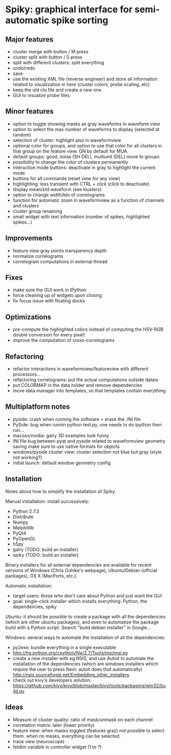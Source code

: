 Spiky: graphical interface for semi-automatic spike sorting
===========================================================

Major features
--------------

  * cluster merge with button / M press
  * cluster split with button / S press
  * split with different clusters: split everything
  * undo/redo
  * save
  * use the existing XML file (reverse engineer) and store all information
    related to visualization in here (cluster colors, probe scaling, etc)
  * keep the old clu file and create a new one
  * GUI to visualize probe files
  

Minor features
--------------
  
  * option to toggle showing masks as gray waveforms in waveform view
  * option to select the max number of waveforms to display (selected at
    random)
  * selection of cluster: highlight also in waveformview
  * optional color for groups, and option to use that color for all clusters
    in that group on the feature view. ON by default for MUA.
  * default groups: good, noise (SH DEL), multiunit (DEL) move to groups
  * possibility to change the color of clusters permanently
  * interaction mode buttons: deactivate in gray to highlight the current mode
  * buttons for all commands (reset view for any view)
  * highlighting: less transient with CTRL + click (click to deactivate)
  * display mean/std waveform (see klusters)
  * option to change width/bin of correlograms
  * function for automatic zoom in waveformview as a function of
    channels and clusters
  * cluster group renaming
  * small widget with text information (number of spikes, highlighted spikes...)


Improvements
------------

  * feature view gray points transparency depth
  * normalize correlograms
  * correlogram computations in external thread


Fixes
-----

  * make sure the GUI work in IPython
  * force cleaning up of widgets upon closing
  * fix focus issue with floating docks

  
Optimizations
-------------

  * pre-compute the highlighted colors instead of computing the HSV-RGB double
    conversion for every pixel!
  * improve the computation of cross-correlograms
  
  
Refactoring
-----------

  * refactor interactions in waveformview/featureview with different
    processors...
  * refactoring correlograms: put the actual computations outside dataio
  * put COLORMAP in the data holder and remove dependencies 
  * move data manager into templates, so that templates contain everything


Multiplatform notes
-------------------

  * pyside: crash when running the software = erase the .INI file
  * PySide: bug when runnin python test.py, one needs to do ipython then run...
  * macosx/nvidia: galry 3D examples look funny
  * INI file bug between pyqt and pyside related to waveformview geometry saving
    make sure to use native formats for objects
  * windows/pyside cluster view: cluster selection not blue but gray (style not working?)
  * initial launch: default window geometry config


Installation
------------

Notes about how to simplify the installation of Spiky.

Manual installation: install successively:

  * Python 2.7.3
  * Distribute
  * Numpy 
  * Matplotlib
  * PyQt4
  * PyOpenGL
  * h5py
  * galry (TODO: build an installer)
  * spiky (TODO: build an installer)
  
Binary installers for all external dependencies are available for recent
versions of Windows (Chris Gohlke's webpage), Ubuntu/Debian (official
packages), OS X (MacPorts, etc.).

Automatic installation:
  
  * target users: those who don't care about Python and just want the GUI
  * goal: single-click installer which installs everything: Python, the 
    dependencies, spiky
    
Ubuntu: it should be possible to create a package with all the dependencies
(which are other ubuntu packages), and even to automatize the package build
with a Python script. Search "build debian installer" in Google...

Windows: several ways to automate the installation of all the dependencies:

  * py2exe: bundle everything in a single executable
  * http://hg.python.org/cpython/file/2.7/Tools/msi/msi.py
  * create a new installer with eg NSIS, and use Autoit to automate the 
    installation of the dependencies (which are windows installers which
    require the user to press Next: autoit does that automatically)
    http://nsis.sourceforge.net/Embedding_other_installers
  * check out kivy's developers solution:
    https://github.com/kivy/kivy/blob/master/kivy/tools/packaging/win32/build.py
  
  
Ideas
-----
  
  * Measure of cluster quality: ratio of mask/unmask on each channel
  * correlation matrix: later (lower priority)
  * feature view: when masks toggled (features gray) not possible to select
    them. when no masks, everything can be selected.
  * trace view (neuroscope)
  * fetdim variable in controller widget (1 to ?)

